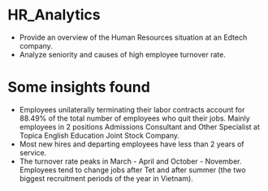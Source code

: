 # HR_Analytics
- Provide an overview of the Human Resources situation at an Edtech company.
- Analyze seniority and causes of high employee turnover rate.
# Some insights found
- Employees unilaterally terminating their labor contracts account for 88.49% of the total number of employees who quit their jobs. Mainly employees in 2 positions Admissions Consultant and Other Specialist at Topica English Education Joint Stock Company.
- Most new hires and departing employees have less than 2 years of service.
- The turnover rate peaks in March - April and October - November. Employees tend to change jobs after Tet and after summer (the two biggest recruitment periods of the year in Vietnam).

